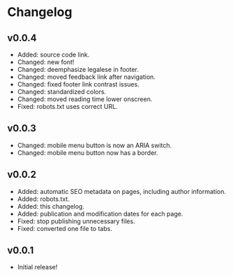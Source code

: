 # Changelog

## v0.0.4

- Added: source code link.
- Changed: new font!
- Changed: deemphasize legalese in footer.
- Changed: moved feedback link after navigation.
- Changed: fixed footer link contrast issues.
- Changed: standardized colors.
- Changed: moved reading time lower onscreen.
- Fixed: robots.txt uses correct URL.

## v0.0.3

- Changed: mobile menu button is now an ARIA switch.
- Changed: mobile menu button now has a border.

## v0.0.2

- Added: automatic SEO metadata on pages, including author information.
- Added: robots.txt.
- Added: this changelog.
- Added: publication and modification dates for each page.
- Fixed: stop publishing unnecessary files.
- Fixed: converted one file to tabs.

## v0.0.1

- Initial release!